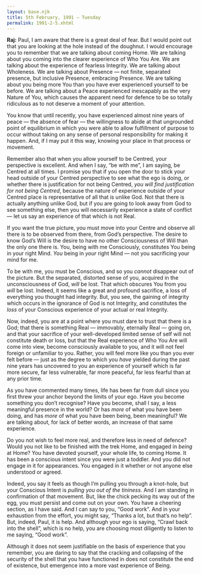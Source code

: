 ```yaml
---
layout: base.njk
title: 5th February, 1991 — Tuesday
permalink: 1991-2-5.xhtml
---
```


**Raj:** Paul, I am aware that there is a great deal of fear. 
But I would point out that you are looking at the hole instead of the doughnut. 
I would encourage you to remember that we are talking about coming Home. 
We are talking about you coming into the clearer experience of Who You Are. 
We are talking about the experience of fearless Integrity. 
We are talking about Wholeness. 
We are talking about Presence — not finite, separated presence, but inclusive Presence, embracing Presence. 
We are talking about you being more You than you have ever experienced yourself to be before. 
We are talking about a Peace experienced inescapably as the very Nature of You, which causes the apparent need for defence to be so totally ridiculous as to not deserve a moment of your attention.

You know that until recently, you have experienced almost nine years of peace — the absence of fear — the willingness to abide at that ungrounded point of equilibrium in which you were able to allow fulfillment of purpose to occur without taking on any sense of personal responsibility for making it happen. 
And, if I may put it this way, knowing your place in that process or movement.

Remember also that when you allow yourself to be Centred, your perspective is excellent. And when I say, “be with me”, I am saying, be Centred at all times. 
I promise you that if you open the door to stick your head outside of your Centred perspective to see what the ego is doing, or whether there is justification for not being Centred, *you will find justification for not being Centred*, because the nature of experience outside of your Centred place is representative of all that is unlike God. 
Not that there is actually anything unlike God, but if you are going to look away from God to see something else, then you will necessarily experience a state of conflict — let us say an experience of that which is not Real.

If you want the true picture, you must move into your Centre and observe all there is to be observed from there, from God’s perspective. 
The desire to know God’s Will is the desire to have no other Consciousness of Will than the only one there is. 
You, being with me Consciously, constitutes You being in your right Mind. 
*You* being in *your* right Mind — not you sacrificing your mind for me.

To be with me, you must be Conscious, and so you *cannot* disappear out of the picture. 
But the separated, distorted sense of you, acquired in the unconsciousness of God, *will* be lost. 
That which obscures You from you *will* be lost. 
Indeed, it seems like a great and profound sacrifice, a loss of everything you thought had integrity. 
But, you see, the gaining of integrity which occurs in the ignorance of God is not Integrity, and constitutes the *loss* of your Conscious experience of your actual or real Integrity. 

Now, indeed, you are at a point where you must dare to trust that there is a God; that there is something Real — immovably, eternally Real — going on, and that your sacrifice of your well-developed limited sense of self will not constitute death or loss, but that the Real experience of Who You Are will come into view, become consciously available to you, and it will not feel foreign or unfamiliar to you. 
Rather, you will feel more like you than you ever felt before — just as the degree to which you *have* yielded during the past nine years has uncovered to you an experience of yourself which is far more secure, far less vulnerable, far more peaceful, far less fearful than at any prior time.

As you have commented many times, life has been far from dull since you first threw your anchor beyond the limits of your ego. 
Have you become something you don’t recognise? 
Have you become, shall I say, a less meaningful presence in the world? 
Or has *more* of what you have been doing, and has *more* of what you have been being, been meaningful? 
We are talking about, for lack of better words, an increase of that same experience.

Do you not wish to feel more real, and therefore less in need of defence? 
Would you not like to be finished with the trek Home, and engaged in *being* at Home? 
You have devoted yourself, your whole life, to coming Home. 
It has been a conscious intent since you were just a toddler. 
And you did not engage in it for appearances. 
You engaged in it whether or not anyone else understood or agreed.

Indeed, you say it feels as though I’m pulling you through a knot-hole, but your Conscious Intent is *pulling you out of the tininess*. 
And I am standing in confirmation of that movement. 
But, like the chick pecking its way out of the egg, you must persist and come out on your own. 
You have a cheering section, as I have said. 
And I can say to you, “Good work”. 
And in your exhaustion from the effort, you might say, “Thanks a lot, but that’s no help”. 
But, indeed, Paul, it is help. 
And although your ego is saying, “Crawl back into the shell”, which is no help, you are choosing most diligently to listen to me saying, “Good work”.

Although it does not seem justifiable on the basis of experience that you remember, you are daring to say that the cracking and collapsing of the security of the shell that you have functioned in does not constitute the end of existence, but emergence into a more vast experience of Being.

